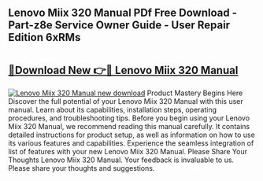 ## Lenovo Miix 320 Manual PDf Free Download - Part-z8e Service Owner Guide - User Repair Edition 6xRMs

# <h2><a href="http://cf10236.oget.top/?id=Lenovo+Miix+320+Manual">🔗Download New 👉🔴 Lenovo Miix 320 Manual</a></h2>

[![Lenovo Miix 320 Manual new download](https://i.imgur.com/5g1atiW.png)](http://cf10236.oget.top/?id=Lenovo+Miix+320+Manual)
Product Mastery Begins Here Discover the full potential of your Lenovo Miix 320 Manual with this user manual. Learn about its capabilities, installation steps, operating procedures, and troubleshooting tips. Before you begin using your Lenovo Miix 320 Manual, we recommend reading this manual carefully. It contains detailed instructions for product setup, as well as information on how to use its various features and capabilities. Experience the seamless integration of list of features with your new Lenovo Miix 320 Manual. Please Share Your Thoughts Lenovo Miix 320 Manual. Your feedback is invaluable to us. Please share your thoughts and suggestions.

